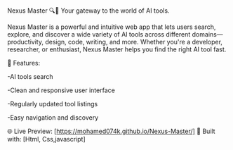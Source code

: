 Nexus Master 🔍🧠
Your gateway to the world of AI tools.

Nexus Master is a powerful and intuitive web app that lets users search, explore, and discover a wide variety of AI tools across different domains—productivity, design, code, writing, and more. Whether you're a developer, researcher, or enthusiast, Nexus Master helps you find the right AI tool fast.

🚀 Features:

-AI tools search 

-Clean and responsive user interface

-Regularly updated tool listings

-Easy navigation and discovery

🌐 Live Preview: [https://mohamed074k.github.io/Nexus-Master/]
📂 Built with: [Html, Css,javascript]
 
